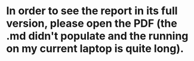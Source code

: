  # In order to see the report in its full version, please open the PDF (the .md didn't populate and the running on my current laptop is quite long).
